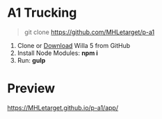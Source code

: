 # A1 Trucking

> git clone https://github.com/MHLetarget/p-a1

1. Clone or [Download](https://github.com/MHLetarget/p-a1/archive/master.zip) Willa 5 from GitHub
2. Install Node Modules: **npm i**
3. Run: **gulp**

# Preview

https://MHLetarget.github.io/p-a1/app/